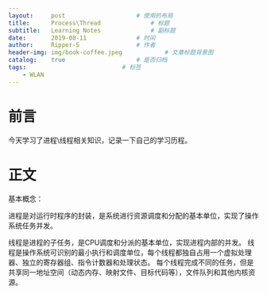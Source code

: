 ```yaml
---
layout:		post					# 使用的布局
title:		Process\Thread				# 标题
subtitle:	Learning Notes				# 副标题
date:		2019-08-11				# 时间
author:		Ripper-S				# 作者
header-img:	img/book-coffee.jpeg			# 文章标题背景图
catalog:	true					# 是否归档
tags:							# 标签
    - WLAN
---
```



#	前言
今天学习了进程\线程相关知识，记录一下自己的学习历程。<br>

#	正文
基本概念：

进程是对运行时程序的封装，是系统进行资源调度和分配的基本单位，实现了操作系统任务并发。<br>

线程是进程的子任务，是CPU调度和分派的基本单位，实现进程内部的并发。
线程是操作系统可识别的最小执行和调度单位，每个线程都独自占用一个虚拟处理器、独立的寄存器组、指令计数器和处理状态。
每个线程完成不同的任务，但是共享同一地址空间（动态内存、映射文件、目标代码等），文件队列和其他内核资源。
